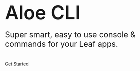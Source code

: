 <!-- markdownlint-disable no-inline-html -->
<h1 style="font-size: 60px; font-weight: 600;">
  Aloe CLI
</h1>
<p style="font-size: 25px; margin-top: -20px; margin-bottom: 40px;">
  Super smart, easy to use console & commands for your Leaf apps.
</p>

[Get Started](aloe-cli/?id=aloe-cli)
